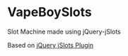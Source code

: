 # VapeBoySlots
Slot Machine made using jQuery-jSlots

Based on [jQuery jSlots Plugin](http://matthewlein.com/jslot/)
